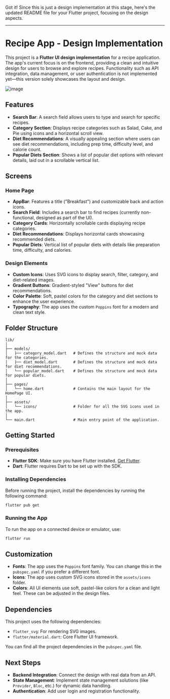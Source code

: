 Got it! Since this is just a design implementation at this stage, here's the updated README file for your Flutter project, focusing on the design aspects.

---

# Recipe App - Design Implementation

This project is a **Flutter UI design implementation** for a recipe application. The app's current focus is on the frontend, providing a clean and intuitive design for users to browse and explore recipes. Functionality such as API integration, data management, or user authentication is not implemented yet—this version solely showcases the layout and design.

![image](https://github.com/user-attachments/assets/f04fdb4d-ebe4-46c1-be4c-50a6f1f406df)


## Features

- **Search Bar**: A search field allows users to type and search for specific recipes.
- **Category Section**: Displays recipe categories such as Salad, Cake, and Pie using icons and a horizontal scroll view.
- **Diet Recommendations**: A visually appealing section where users can see diet recommendations, including prep time, difficulty level, and calorie count.
- **Popular Diets Section**: Shows a list of popular diet options with relevant details, laid out in a scrollable vertical list.

## Screens

### Home Page
- **AppBar**: Features a title ("Breakfast") and customizable back and action icons.
- **Search Field**: Includes a search bar to find recipes (currently non-functional, designed as part of the UI).
- **Category Cards**: Horizontally scrollable cards displaying recipe categories.
- **Diet Recommendations**: Displays horizontal cards showcasing recommended diets.
- **Popular Diets**: Vertical list of popular diets with details like preparation time, difficulty, and calories.

### Design Elements
- **Custom Icons**: Uses SVG icons to display search, filter, category, and diet-related images.
- **Gradient Buttons**: Gradient-styled "View" buttons for diet recommendations.
- **Color Palette**: Soft, pastel colors for the category and diet sections to enhance the user experience.
- **Typography**: The app uses the custom `Poppins` font for a modern and clean text style.

## Folder Structure

```
lib/
│
├── models/
│   ├── category_model.dart   # Defines the structure and mock data for the categories.
│   ├── diet_model.dart       # Defines the structure and mock data for diet recommendations.
│   └── popular_model.dart    # Defines the structure and mock data for popular diets.
│
├── pages/
│   └── home.dart             # Contains the main layout for the HomePage UI.
│
├── assets/
│   └── icons/                # Folder for all the SVG icons used in the app.
│
└── main.dart                 # Main entry point of the application.
```

## Getting Started

### Prerequisites

- **Flutter SDK**: Make sure you have Flutter installed. [Get Flutter](https://flutter.dev/docs/get-started/install).
- **Dart**: Flutter requires Dart to be set up with the SDK.

### Installing Dependencies

Before running the project, install the dependencies by running the following command:

```bash
flutter pub get
```

### Running the App

To run the app on a connected device or emulator, use:

```bash
flutter run
```

## Customization

- **Fonts**: The app uses the `Poppins` font family. You can change this in the `pubspec.yaml` if you prefer a different font.
- **Icons**: The app uses custom SVG icons stored in the `assets/icons` folder.
- **Colors**: All UI elements use soft, pastel-like colors for a clean and light feel. These can be adjusted in the design files.

## Dependencies

This project uses the following dependencies:

- `flutter_svg`: For rendering SVG images.
- `flutter/material.dart`: Core Flutter UI framework.

You can find all the project dependencies in the `pubspec.yaml` file.

## Next Steps

- **Backend Integration**: Connect the design with real data from an API.
- **State Management**: Implement state management solutions (like `Provider`, `Bloc`, etc.) for dynamic data handling.
- **Authentication**: Add user login and registration functionality.

